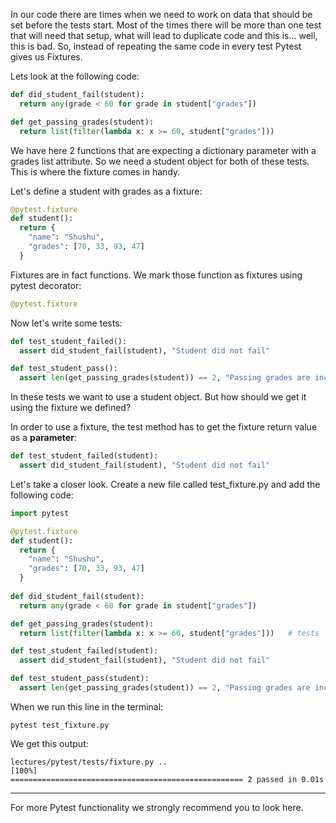 In our code there are times when we need to work on data that should be set before the tests start. Most of the times there will be more than one test that will need that setup, what will lead to duplicate code and this is... well, this is bad. So, instead of repeating the same code in every test Pytest gives us Fixtures.


Lets look at the following code:
```python
def did_student_fail(student):
  return any(grade < 60 for grade in student["grades"])

def get_passing_grades(student):
  return list(filter(lambda x: x >= 60, student["grades"])) 
```

We have here 2 functions that are expecting a dictionary parameter with a grades list attribute.
So we need a student object for both of these tests.
This is where the fixture comes in handy.


Let's define a student with grades as a fixture:
```python
@pytest.fixture
def student():
  return {
    "name": "Shushu",
    "grades": [70, 33, 93, 47]
  } 
```

Fixtures are in fact functions. We mark those function as fixtures using pytest decorator:
```python
@pytest.fixture 
```


Now let's write some tests:
```python
def test_student_failed():
  assert did_student_fail(student), "Student did not fail"

def test_student_pass():
  assert len(get_passing_grades(student)) == 2, "Passing grades are incorrect" 
```


In these tests we want to use a student object.
But how should we get it using the fixture we defined?



In order to use a fixture, the test method has to get the fixture return value as a **parameter**:
```python
def test_student_failed(student):
  assert did_student_fail(student), "Student did not fail" 
```

Let's take a closer look. Create a new file called test_fixture.py and add the following code:
```python
import pytest

@pytest.fixture
def student():
  return {
    "name": "Shushu",
    "grades": [70, 33, 93, 47]
  }
  
def did_student_fail(student):
  return any(grade < 60 for grade in student["grades"])

def get_passing_grades(student):
  return list(filter(lambda x: x >= 60, student["grades"]))   # tests

def test_student_failed(student):
  assert did_student_fail(student), "Student did not fail"

def test_student_pass(student):
  assert len(get_passing_grades(student)) == 2, "Passing grades are incorrect"﻿ 
```

When we run this line in the terminal:
```console
pytest test_fixture.py 
```

We get this output:
```output
lectures/pytest/tests/fixture.py ..                                                          [100%]
==================================================== 2 passed in 0.01s  
```

---

For more Pytest functionality we strongly recommend you to look here.
